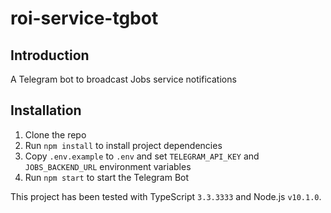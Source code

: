 # roi-service-tgbot

## Introduction

A Telegram bot to broadcast Jobs service notifications

## Installation

1. Clone the repo
2. Run `npm install` to install project dependencies
3. Copy `.env.example` to `.env` and set `TELEGRAM_API_KEY` and `JOBS_BACKEND_URL` environment variables
4. Run `npm start` to start the Telegram Bot

This project has been tested with TypeScript `3.3.3333` and Node.js `v10.1.0`.